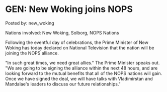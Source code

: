 # GEN: New Woking joins NOPS

Posted by: new_woking

Nations involved: New Woking, Solborg, NOPS Nations

Following the eventful day of celebrations, the Prime Minister of New Woking has today declared on National Television that the nation will be joining the NOPS alliance.

"In such great times, we need great allies." The Prime Minister speaks out. "We are going to be signing the alliance within the next 48 hours, and are looking forward to the mutual benefits that all of the NOPS nations will gain. Once we have signed the deal, we will have talks with Vladimirstan and Mandalae's leaders to discuss our future relationships."

